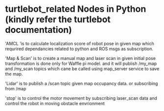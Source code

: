 # turtlebot_related Nodes in Python  (kindly refer the turtlebot documentation)  

'AMCL 'is to calculate localization score of robot pose in given map which requrired dependancies related to python and ROS msgs as subscription.

'Map & Scan' is to create a manual map and laser scan in given initial pose transformation is done only for Waffle pi model. and it will publish /my_map and /my_scan topics which cane be called using map_server service to save the map. 

'Lidar' is to publish a /scan topic given map occupancy data. or subscribing from /map

'stop' is to control the motor movement by subscribing laser_scan data and control the robot in moving obstacle envrionment
